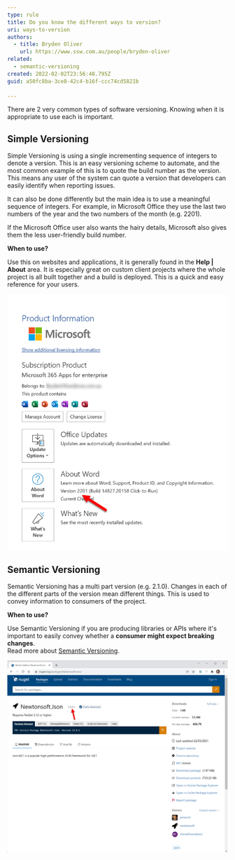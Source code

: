 ```yaml
---
type: rule
title: Do you know the different ways to version?
uri: ways-to-version
authors:
  - title: Bryden Oliver
    url: https://www.ssw.com.au/people/bryden-oliver
related: 
  - semantic-versioning
created: 2022-02-02T23:56:48.795Z
guid: a50fc8ba-3ce8-42c4-b16f-ccc74cd5821b

---
```


There are 2 very common types of software versioning. Knowing when it is appropriate to use each is important.

<!--endintro-->

## Simple Versioning

Simple Versioning is using a single incrementing sequence of integers to denote a version. This is an easy versioning scheme to automate, and the most common example of this is to quote the build number as the version. This means any user of the system can quote a version that developers can easily identify when reporting issues.

It can also be done differently but the main idea is to use a meaningful sequence of integers. For example, in Microsoft Office they use the last two numbers of the year and the two numbers of the month (e.g. 2201).

If the Microsoft Office user also wants the hairy details, Microsoft also gives them the less user-friendly build number.

**When to use?** 

Use this on websites and applications, it is generally found in the **Help | About** area. It is especially great on custom client projects where the whole project is all built together and a build is deployed. This is a quick and easy reference for your users.

![Figure: Microsoft Word uses Simple Versioning](/rules/ways-to-version/wordversion.png)

## Semantic Versioning

Semantic Versioning has a multi part version (e.g. 2.1.0). Changes in each of the different parts of the version mean different things. This is used to convey information to consumers of the project. 

**When to use?**

Use Semantic Versioning if you are producing libraries or APIs where it's important to easily convey whether a **consumer might expect breaking changes**.   
Read more about [Semantic Versioning](/semantic-versioning).

![Figure: Nuget packages use Semantic Versioning (as do APIs)](/rules/ways-to-version/semanticversion.png)

